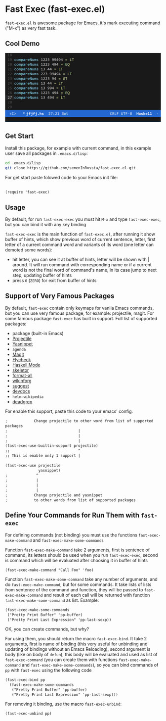 # Fast Exec (fast-exec.el)
`fast-exec.el` is awesome package for Emacs, it's mark executing command ("M-x") as very fast task.

## Cool Demo

![fast-exec demo](doc/assets/gif/fast-exec-demo.gif)

## Get Start
Install this package, for example with current command, in this example user save all packages in `.emacs.d/lisp`:

```bash
cd .emacs.d/lisp
git clone https://github.com/semenInRussia/fast-exec.el.git
```

For get start paste folowed code to your Emacs init file:

```emacs-lisp

(require 'fast-exec)

```

## Usage

By default, for run `fast-exec-exec` you must hit `M-x` and type
`fast-exec-exec`, but you can bind it with any key binding

`fast-exec-exec` is the main function of `fast-exec.el`, after running
it show buffer of hints, which show previous word of current sentence,
letter, first letter of a current command word and variants of its
word (one letter can demoted some words):

* hit letter, you can see it at buffer of hints, letter will be shown
  with | around.  It will run command with corresponding name or if a
  current word is not the final word of command's name, in its case
  jump to next step, updating buffer of hints
* press `0` (`ZERO`) for exit from buffer of hints


## Support of Very Famous Packages

By default, `fast-exec` contain only keymaps for vanila Emacs commands, but you can use very famous package, for example: projectile, magit. For some famous package `fast-exec` has built in support. Full list of supported packages:

* package (built-in Emacs)
* [Projectile](https://github.com/bbatsov/projectile)
* [Yasnippet](https://github.com/joaotavora/yasnippet)
* `agenda`
* [Magit](https://github.com/magit/magit)
* [Flycheck](https://www.flycheck.org/)
* [Haskell Mode](https://github.com/haskell/haskell-mode) 
* [skeletor](https://github.com/chrisbarrett/skeletor.el "this is cool package!")
* [format-all](https://github.com/lassik/emacs-format-all-the-code "cool Package for Format Code in 50+ languages")
* [wikinforg](https://github.com/progfolio/wikinforg "Package for Load
  Org from Wiki")
* [suggest](https://github.com/Wilfred/suggest.el "Coool Package for
  Suggest Elisp Functions by In/Out")
* [devdocs](https://github.com/astoff/devdocs.el "Read Docs from
DevDocs in Emacs!")
* `helm-wikipedia`
* [deadgrep](https://github.com/Wilfred/deadgrep "Link to Repo of `deadgrep`")

For enable this support, paste this code to your emacs' config.

```emacs-lisp
;            Change projectile to other word from list of supported packages
;                                |
;                                |
;                                |
(fast-exec-use-builtin-support projectile)
;;                               ^
;; This is enable only 1 support |

(fast-exec-use projectile
               yasnippet)
;             ^
;             |
;             |
;             |
;            Change projectile and yasnippet
;            to other words from list of supported packages
```


## Define Your Commands for Run Them with `fast-exec`

For defining commands (not binding) you must use the functions
`fast-exec-make-command` and `fast-exec-make-some-commands`

Function `fast-exec-make-command` take 2 arguments, first is sentence
of command, its letters should be used when you run `fast-exec-exec`,
second is command which will be evaluated after choosing it in buffer
of hints

```emacs-lisp
(fast-exec-make-command "Call Foo" 'foo)
```

Function `fast-exec-make-some-command` take any number of arguments,
and do `fast-exec-make-command`, but for some commands.  It take lists
of lists from sentence of the command and function, they will be
passed to `fast-exec-make-command` and result of each call will be
returned with function `fast-exec-make-some-command` as list.  Example:

```emacs-lisp
(fast-exec-make-some-commands
 ("Pretty Print Buffer" 'pp-buffer)
 ("Pretty Print Last Expression" 'pp-last-sexp))
```

OK, you can create commands, but why?

For using them, you should return the macro `fast-exec-bind`.  It take
2 arguments, first is name of binding (this very useful for unbinding
and updating of bindings without an Emacs Reloading), second argument
is body (like on body of `defun`), this body will be evaluated and
used as list of `fast-exec-command` (you can create them with
functions `fast-exec-make-command` and
`fast-exec-make-some-commands`), so you can bind commands of `pp` with
`fast-exec` using the following code

```elisp
(fast-exec-bind pp
  (fast-exec-make-some-commands
   ("Pretty Print Buffer" 'pp-buffer)
   ("Pretty Print Last Expression" 'pp-last-sexp)))
```

For removing it binding, use the macro `fast-exec-unbind`:

```elisp
(fast-exec-unbind pp)
```
